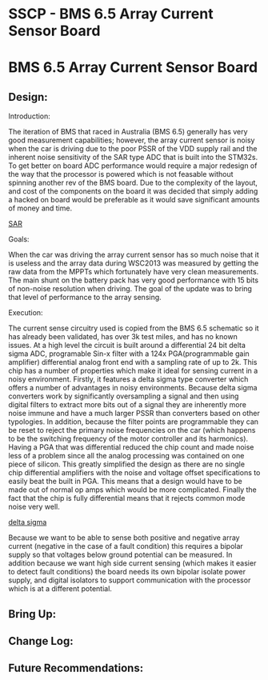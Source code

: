 # SSCP - BMS 6.5 Array Current Sensor Board

# BMS 6.5 Array Current Sensor Board

## Design:

[](#h.ypmi4226jll8)

Introduction:

The iteration of BMS that raced in Australia (BMS 6.5) generally has very good measurement capabilities; however, the array current sensor is noisy when the car is driving due to the poor PSSR of the VDD supply rail and the inherent noise sensitivity of the SAR type ADC that is built into the STM32s. To get better on board ADC performance would require a major redesign of the way that the processor is powered which is not feasable without spinning another rev of the BMS board. Due to the complexity of the layout, and cost of the components on the board it was decided that simply adding a hacked on board would be preferable as it would save significant amounts of money and time. 

[SAR](http://en.wikipedia.org/wiki/Successive_Approximation_ADC)

Goals:

When the car was driving the array current sensor has so much noise that it is useless and the array data during WSC2013 was measured by getting the raw data from the MPPTs which fortunately have very clean measurements. The main shunt on the battery pack has very good performance with 15 bits of non-noise resolution when driving. The goal of the update was to bring that level of performance to the array sensing. 

Execution:

The current sense circuitry used is copied from the BMS 6.5 schematic so it has already been validated, has over 3k test miles, and has no known issues. At a high level the circuit is built around a differential 24 bit delta sigma ADC, programable Sin-x filter with a 124x PGA(programmable gain amplifier) differential analog front end with a sampling rate of up to 2k. This chip has a number of properties which make it ideal for sensing current in a noisy environment. Firstly, it features a delta sigma type converter which offers a number of advantages in noisy environments. Because delta sigma converters work by significantly oversampling a signal and then using digital filters to extract more bits out of a signal they are inherently more noise immune and have a much larger PSSR than converters based on other typologies. In addition, because the filter points are programmable they can be reset to reject the primary noise frequencies on the car (which happens to be the switching frequency of the motor controller and its harmonics). Having a PGA that was differential reduced the chip count and made noise less of a problem since all the analog processing was contained on one piece of silicon. This greatly simplified the design as there are no single chip differential amplifiers with the noise and voltage offset specifications to easily beat the built in PGA. This means that a design would have to be made out of normal op amps which would be more complicated. Finally the fact that the chip is fully differential means that it rejects common mode noise very well. 

[ delta sigma](http://en.wikipedia.org/wiki/Delta-sigma_modulation)

Because we want to be able to sense both positive and negative array current (negative in the case of a fault condition) this requires a bipolar supply so that voltages below ground potential can be measured. In addition because we want high side current sensing (which makes it easier to detect fault conditions) the board needs its own bipolar isolate power supply, and digital isolators to support communication with the processor which is at a different potential.  

## Bring Up:

[](#h.rsfm6fdhn15k)

## Change Log:

[](#h.5m1hsqxdi5bh)

## Future Recommendations:

[](#h.p1xov7abxb07)

